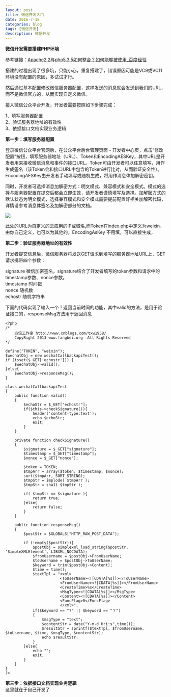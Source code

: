 ```yaml
---
layout: post
title: 微信开发入门
date: 2016-7-18
categories: blog
tags: [微信开发]
description: 微信开发
---
```


**微信开发需要搭建PHP环境**     

参考链接：[Apache2.2与php5.3.5如何整合？如何能够被使用_百度经验](http://jingyan.baidu.com/article/ff42efa911a3a0c19e220297.html)

搭建的过程出现了很多坑，只能小心，重复搭建了，错误原因可能是VC9或VC11环境没有配置的原因，多试试才行。

然后通过基本配置修改微信服务器配置，这样发送的消息就会发送到我们的URL，而不是微信官方的，从而实现自定义微信。

接入微信公众平台开发，开发者需要按照如下步骤完成：

1、填写服务器配置       
2、验证服务器地址的有效性         
3、依据接口文档实现业务逻辑           

**第一步：填写服务器配置**

登录微信公众平台官网后，在公众平台后台管理页面 - 开发者中心页，点击“修改配置”按钮，填写服务器地址（URL）、Token和EncodingAESKey，其中URL是开发者用来接收微信消息和事件的接口URL。Token可由开发者可以任意填写，用作生成签名（该Token会和接口URL中包含的Token进行比对，从而验证安全性）。EncodingAESKey由开发者手动填写或随机生成，将用作消息体加解密密钥。

同时，开发者可选择消息加解密方式：明文模式、兼容模式和安全模式。模式的选择与服务器配置在提交后都会立即生效，请开发者谨慎填写及选择。加解密方式的默认状态为明文模式，选择兼容模式和安全模式需要提前配置好相关加解密代码，详情请参考消息体签名及加解密部分的文档。    

![](http://mp.weixin.qq.com/wiki/static/assets/d2e9528d76c9756ca46f03d4bd93e719.png)

此处的URL为自定义的云应用的IP或域名,而Token在index.php中定义为weixin，由你自己定义，也可以为其他的。EncodingAsKey
不用填，可以直接生成，


**第二步：验证服务器地址的有效性**

开发者提交信息后，微信服务器将发送GET请求到填写的服务器地址URL上，GET请求携带四个参数：

signature	微信加密签名，signature结合了开发者填写的token参数和请求中的timestamp参数、nonce参数。        
timestamp	时间戳         
nonce	随机数         
echostr	随机字符串        

下面的代码实现了输入一个？返回当前时间的功能，其中valid的方法，是用于验证接口的，responseMsg方法用于返回消息  

```
<?php
/*
    方倍工作室 http://www.cnblogs.com/txw1958/
    CopyRight 2013 www.fangbei.org  All Rights Reserved
*/

define("TOKEN", "weixin");
$wechatObj = new wechatCallbackapiTest();
if (isset($_GET['echostr'])) {
    $wechatObj->valid();
}else{
    $wechatObj->responseMsg();
}

class wechatCallbackapiTest
{
    public function valid()
    {
        $echoStr = $_GET["echostr"];
        if($this->checkSignature()){
            header('content-type:text');
            echo $echoStr;
            exit;
        }
    }

    private function checkSignature()
    {
        $signature = $_GET["signature"];
        $timestamp = $_GET["timestamp"];
        $nonce = $_GET["nonce"];

        $token = TOKEN;
        $tmpArr = array($token, $timestamp, $nonce);
        sort($tmpArr, SORT_STRING);
        $tmpStr = implode( $tmpArr );
        $tmpStr = sha1( $tmpStr );

        if( $tmpStr == $signature ){
            return true;
        }else{
            return false;
        }
    }

    public function responseMsg()
    {
        $postStr = $GLOBALS["HTTP_RAW_POST_DATA"];

        if (!empty($postStr)){
            $postObj = simplexml_load_string($postStr, 'SimpleXMLElement', LIBXML_NOCDATA);
            $fromUsername = $postObj->FromUserName;
            $toUsername = $postObj->ToUserName;
            $keyword = trim($postObj->Content);
            $time = time();
            $textTpl = "<xml>
                        <ToUserName><![CDATA[%s]]></ToUserName>
                        <FromUserName><![CDATA[%s]]></FromUserName>
                        <CreateTime>%s</CreateTime>
                        <MsgType><![CDATA[%s]]></MsgType>
                        <Content><![CDATA[%s]]></Content>
                        <FuncFlag>0</FuncFlag>
                        </xml>";
            if($keyword == "?" || $keyword == "？")
            {
                $msgType = "text";
                $contentStr = date("Y-m-d H:i:s",time());
                $resultStr = sprintf($textTpl, $fromUsername, $toUsername, $time, $msgType, $contentStr);
                echo $resultStr;
            }
        }else{
            echo "";
            exit;
        }
    }
}
?>
```     

**第三步：依据接口文档实现业务逻辑**          
这里就在于自己开发了

